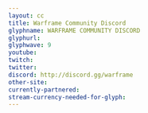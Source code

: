 ```yaml
---
layout: cc
title: Warframe Community Discord
glyphname: WARFRAME COMMUNITY DISCORD
glyphurl: 
glyphwave: 9
youtube: 
twitch: 
twitter: 
discord: http://discord.gg/warframe
other-site: 
currently-partnered: 
stream-currency-needed-for-glyph: 
---
```


